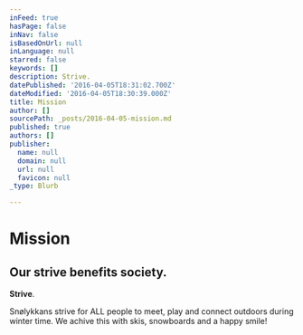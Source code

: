 ```yaml
---
inFeed: true
hasPage: false
inNav: false
isBasedOnUrl: null
inLanguage: null
starred: false
keywords: []
description: Strive.
datePublished: '2016-04-05T18:31:02.700Z'
dateModified: '2016-04-05T18:30:39.000Z'
title: Mission
author: []
sourcePath: _posts/2016-04-05-mission.md
published: true
authors: []
publisher:
  name: null
  domain: null
  url: null
  favicon: null
_type: Blurb

---
```

# Mission

## Our strive benefits society.

**Strive**.

Snølykkans strive for ALL people to meet, play and connect outdoors during winter time. We achive this with skis, snowboards and a happy smile!